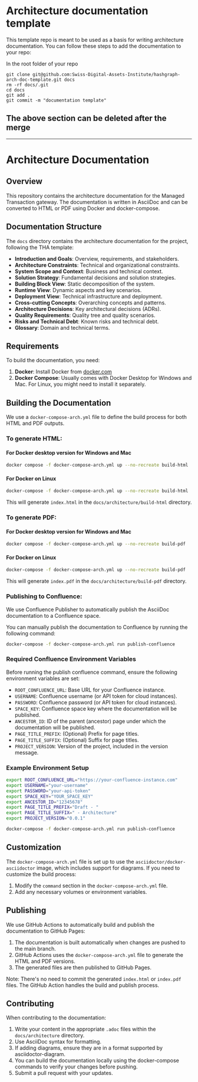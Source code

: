 
# Architecture documentation template

This template repo is meant to be used as a basis for writing architecture documentation. You can follow these steps to add the documentation to your repo:

In the root folder of your repo

```shell
git clone git@github.com:Swiss-Digital-Assets-Institute/hashgraph-arch-doc-template.git docs
rm -rf docs/.git
cd docs
git add .
git commit -m "documentation template"
```

## The above section can be deleted after the merge

---

# Architecture Documentation

## Overview

This repository contains the architecture documentation for the Managed Transaction gateway. The documentation is written in AsciiDoc and can be converted to HTML or PDF using Docker and docker-compose.

## Documentation Structure

The `docs` directory contains the architecture documentation for the project, following the THA template:

- **Introduction and Goals**: Overview, requirements, and stakeholders.
- **Architecture Constraints**: Technical and organizational constraints.
- **System Scope and Context**: Business and technical context.
- **Solution Strategy**: Fundamental decisions and solution strategies.
- **Building Block View**: Static decomposition of the system.
- **Runtime View**: Dynamic aspects and key scenarios.
- **Deployment View**: Technical infrastructure and deployment.
- **Cross-cutting Concepts**: Overarching concepts and patterns.
- **Architecture Decisions**: Key architectural decisions (ADRs).
- **Quality Requirements**: Quality tree and quality scenarios.
- **Risks and Technical Debt**: Known risks and technical debt.
- **Glossary**: Domain and technical terms.

## Requirements

To build the documentation, you need:

1. **Docker**: Install Docker from [docker.com](https://www.docker.com/get-started)
2. **Docker Compose**: Usually comes with Docker Desktop for Windows and Mac. For Linux, you might need to install it separately.

## Building the Documentation

We use a `docker-compose-arch.yml` file to define the build process for both HTML and PDF outputs.

### To generate HTML:

#### For Docker desktop version for Windows and Mac

```sh
docker compose -f docker-compose-arch.yml up --no-recreate build-html
```

#### For Docker on Linux

```sh
docker-compose -f docker-compose-arch.yml up --no-recreate build-html
```

This will generate `index.html` in the `docs/architecture/build-html` directory.

### To generate PDF:

#### For Docker desktop version for Windows and Mac

```sh
docker compose -f docker-compose-arch.yml up --no-recreate build-pdf
```

#### For Docker on Linux

```sh
docker-compose -f docker-compose-arch.yml up --no-recreate build-pdf
```

This will generate `index.pdf` in the `docs/architecture/build-pdf` directory.

### Publishing to Confluence:

We use Confluence Publisher to automatically publish the AsciiDoc documentation to a Confluence space.

You can manually publish the documentation to Confluence by running the following command:
```sh
docker-compose -f docker-compose-arch.yml run publish-confluence
```

### Required Confluence Environment Variables

Before running the publish confluence command, ensure the following environment variables are set:

- `ROOT_CONFLUENCE_URL`: Base URL for your Confluence instance.
- `USERNAME`: Confluence username (or API token for cloud instances).
- `PASSWORD`: Confluence password (or API token for cloud instances).
- `SPACE_KEY`: Confluence space key where the documentation will be published.
- `ANCESTOR_ID`: ID of the parent (ancestor) page under which the documentation will be published.
- `PAGE_TITLE_PREFIX`: (Optional) Prefix for page titles.
- `PAGE_TITLE_SUFFIX`: (Optional) Suffix for page titles.
- `PROJECT_VERSION`: Version of the project, included in the version message.

### Example Environment Setup

```sh
export ROOT_CONFLUENCE_URL="https://your-confluence-instance.com"
export USERNAME="your-username"
export PASSWORD="your-api-token"
export SPACE_KEY="YOUR_SPACE_KEY"
export ANCESTOR_ID="12345678"
export PAGE_TITLE_PREFIX="Draft - "
export PAGE_TITLE_SUFFIX=" - Architecture"
export PROJECT_VERSION="0.0.1"

docker-compose -f docker-compose-arch.yml run publish-confluence
```

## Customization

The `docker-compose-arch.yml` file is set up to use the `asciidoctor/docker-asciidoctor` image, which includes support for diagrams. If you need to customize the build process:

1. Modify the `command` section in the `docker-compose-arch.yml` file.
2. Add any necessary volumes or environment variables.

## Publishing

We use GitHub Actions to automatically build and publish the documentation to GitHub Pages:

1. The documentation is built automatically when changes are pushed to the main branch.
2. GitHub Actions uses the `docker-compose-arch.yml` file to generate the HTML and PDF versions.
3. The generated files are then published to GitHub Pages.

Note: There's no need to commit the generated `index.html` or `index.pdf` files. The GitHub Action handles the build and publish process.

## Contributing

When contributing to the documentation:

1. Write your content in the appropriate `.adoc` files within the `docs/architecture` directory.
2. Use AsciiDoc syntax for formatting.
3. If adding diagrams, ensure they are in a format supported by asciidoctor-diagram.
4. You can build the documentation locally using the docker-compose commands to verify your changes before pushing.
5. Submit a pull request with your updates.
